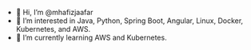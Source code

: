 - 👋 Hi, I’m @mhafizjaafar
- 👀 I’m interested in Java, Python, Spring Boot, Angular, Linux, Docker, Kubernetes, and AWS.
- 🌱 I’m currently learning AWS and Kubernetes.

<!---
mhafizjaafar/mhafizjaafar is a ✨ special ✨ repository because its `README.md` (this file) appears on your GitHub profile.
You can click the Preview link to take a look at your changes.
--->
